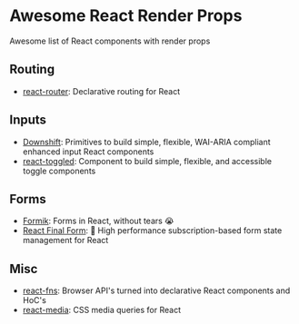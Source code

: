 # Awesome React Render Props

Awesome list of React components with render props


## Routing

- [react-router](https://github.com/reacttraining/react-router): Declarative routing for React

## Inputs

- [Downshift](https://github.com/paypal/downshift): Primitives to build simple, flexible, WAI-ARIA compliant enhanced input React components
- [react-toggled](https://github.com/kentcdodds/react-toggled): Component to build simple, flexible, and accessible toggle components

## Forms

- [Formik](https://github.com/jaredpalmer/formik): Forms in React, without tears 😭
- [React Final Form](https://github.com/erikas/react-final-form): 🏁 High performance subscription-based form state management for React


## Misc

- [react-fns](https://github.com/jaredpalmer/fns): Browser API's turned into declarative React components and HoC's
- [react-media](https://github.com/reacttraining/react-media): CSS media queries for React
